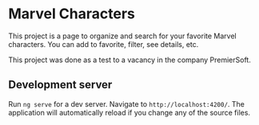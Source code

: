 # Marvel Characters

This project is a page to organize and search for your favorite Marvel characters.
You can add to favorite, filter, see details, etc.

This project was done as a test to a vacancy in the company PremierSoft.

## Development server

Run `ng serve` for a dev server. Navigate to `http://localhost:4200/`. The application will automatically reload if you change any of the source files.
